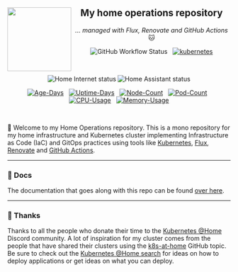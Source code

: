 <div align="center">

<img src="https://gitlab.com/uploads/-/system/project/avatar/35246547/homelab.png" align="left" width="144px" height="144px"/>

## My home operations repository

_... managed with Flux, Renovate and GitHub Actions_ 🐱

</div>

<div align="center">

![GitHub Workflow Status](https://img.shields.io/github/actions/workflow/status/mrmarble/home-ops/schedule-renovate.yaml?&logo=renovatebot&style=for-the-badge&label=%20&color=blue&logoColor=white)&nbsp;&nbsp;
[![kubernetes](https://img.shields.io/endpoint?url=https%3A%2F%2Fkromgo.atsbhome.xyz%2Fkubernetes_version%3Fformat%3Dendpoint&style=for-the-badge&logo=kubernetes&logoColor=white&label=%20&color=blue)](https://kubernetes.io/)

</div>
<div align="center">
<br/>

![Home Internet status](https://status.mrmarble.dev/api/badge/1/status?style=for-the-badge&label=Home%20Internet)
![Home Assistant status](https://status.mrmarble.dev/api/badge/2/status?style=for-the-badge&label=Home%20Assistant)


</div>

<div align="center">

[![Age-Days](https://kromgo.atsbhome.xyz/cluster_age_days?format=badge&style=flat-square)](https://github.com/kashalls/kromgo)&nbsp;&nbsp;
[![Uptime-Days](https://kromgo.atsbhome.xyz/cluster_uptime_days?format=badge&style=flat-square)](https://github.com/kashalls/kromgo)&nbsp;&nbsp;
[![Node-Count](https://kromgo.atsbhome.xyz/cluster_node_count?format=badge&style=flat-square)](https://github.com/kashalls/kromgo)&nbsp;&nbsp;
[![Pod-Count](https://kromgo.atsbhome.xyz/cluster_pod_count?format=badge&style=flat-square)](https://github.com/kashalls/kromgo)&nbsp;&nbsp;
[![CPU-Usage](https://kromgo.atsbhome.xyz/cluster_cpu_usage?format=badge&style=flat-square)](https://github.com/kashalls/kromgo)&nbsp;&nbsp;
[![Memory-Usage](https://kromgo.atsbhome.xyz/cluster_memory_usage?format=badge&style=flat-square)](https://github.com/kashalls/kromgo)

<br/>
</div>

👋 Welcome to my Home Operations repository. This is a mono repository for my home infrastructure and Kubernetes cluster implementing Infrastructure as Code (IaC) and GitOps practices using tools like [Kubernetes](https://kubernetes.io/), [Flux](https://github.com/fluxcd/flux2), [Renovate](https://github.com/renovatebot/renovate) and [GitHub Actions](https://github.com/features/actions).

---

### 📖 Docs

The documentation that goes along with this repo can be found [over here](https://mrmarble.github.io/home-ops/).

---

### 🤝 Thanks

Thanks to all the people who donate their time to the [Kubernetes @Home](https://discord.gg/k8s-at-home) Discord community. A lot of inspiration for my cluster comes from the people that have shared their clusters using the [k8s-at-home](https://github.com/topics/k8s-at-home) GitHub topic. Be sure to check out the [Kubernetes @Home search](https://nanne.dev/k8s-at-home-search/) for ideas on how to deploy applications or get ideas on what you can deploy.
